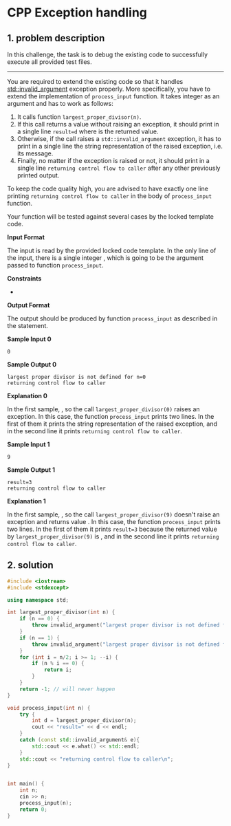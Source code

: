# CPP Exception handling



## 1. problem description

In this challenge, the task is to debug the existing code to successfully execute all provided test files.

------

You are required to extend the existing code so that it handles [std::invalid_argument](http://www.cplusplus.com/reference/stdexcept/invalid_argument/) exception properly. More specifically, you have to extend the implementation of `process_input` function. It takes integer as an argument and has to work as follows:

1. It calls function `largest_proper_divisor(n)`.
2. If this call returns a value without raising an exception, it should print in a single line `result=d` where is the returned value.
3. Otherwise, if the call raises a `std::invalid_argument` exception, it has to print in a single line the string representation of the raised exception, i.e. its message.
4. Finally, no matter if the exception is raised or not, it should print in a single line `returning control flow to caller` after any other previously printed output.

To keep the code quality high, you are advised to have exactly one line printing `returning control flow to caller` in the body of `process_input` function.

Your function will be tested against several cases by the locked template code.

**Input Format**

The input is read by the provided locked code template. In the only line of the input, there is a single integer , which is going to be the argument passed to function `process_input`.

**Constraints**

- 

**Output Format**

The output should be produced by function `process_input` as described in the statement.

**Sample Input 0**

```
0
```

**Sample Output 0**

```
largest proper divisor is not defined for n=0
returning control flow to caller
```

**Explanation 0**

In the first sample, , so the call `largest_proper_divisor(0)` raises an exception. In this case, the function `process_input` prints two lines. In the first of them it prints the string representation of the raised exception, and in the second line it prints `returning control flow to caller`.

**Sample Input 1**

```
9
```

**Sample Output 1**

```
result=3
returning control flow to caller
```

**Explanation 1**

In the first sample, , so the call `largest_proper_divisor(9)` doesn't raise an exception and returns value . In this case, the function `process_input` prints two lines. In the first of them it prints `result=3` because the returned value by `largest_proper_divisor(9)` is , and in the second line it prints `returning control flow to caller`.



## 2. solution



```cpp
#include <iostream>
#include <stdexcept>

using namespace std;

int largest_proper_divisor(int n) {
    if (n == 0) {
        throw invalid_argument("largest proper divisor is not defined for n=0");
    }
    if (n == 1) {
        throw invalid_argument("largest proper divisor is not defined for n=1");
    }
    for (int i = n/2; i >= 1; --i) {
        if (n % i == 0) {
            return i;
        }
    }
    return -1; // will never happen
}

void process_input(int n) {
    try {
        int d = largest_proper_divisor(n);
        cout << "result=" << d << endl;
    }
    catch (const std::invalid_argument& e){
        std::cout << e.what() << std::endl;
    }
    std::cout << "returning control flow to caller\n";
}


int main() {
    int n;
    cin >> n;
    process_input(n);
    return 0;
}
```

